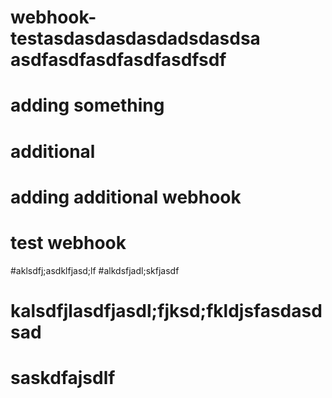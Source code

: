 # webhook-testasdasdasdasdadsdasdsa asdfasdfasdfasdfasdfsdf
# adding something
# additional
# adding additional webhook
# test webhook
#aklsdfj;asdklfjasd;lf
#alkdsfjadl;skfjasdf
# kalsdfjlasdfjasdl;fjksd;fkldjsfasdasdsad
# saskdfajsdlf